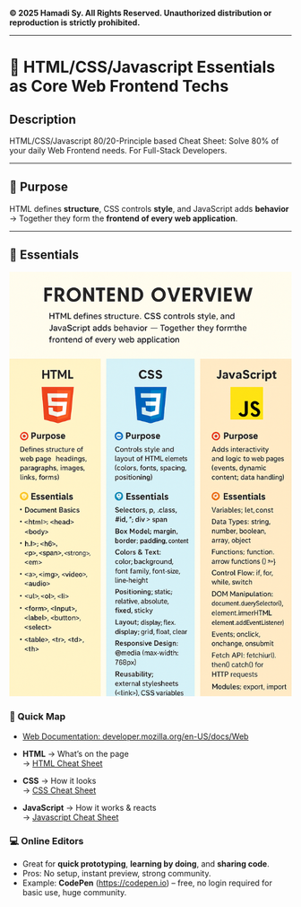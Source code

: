 **© 2025 Hamadi Sy. All Rights Reserved. Unauthorized distribution or reproduction is strictly prohibited.**

---

# 🚀 HTML/CSS/Javascript Essentials as Core Web Frontend Techs

## Description
HTML/CSS/Javascript 80/20-Principle based Cheat Sheet: Solve 80% of your daily Web Frontend needs. For Full-Stack Developers.

---

## 🎯 Purpose
HTML defines **structure**, CSS controls **style**, and JavaScript adds **behavior** → Together they form the **frontend of every web application**.

---

## 🧠 Essentials

![HTML/CSS/Javascript Infographic](./imgs/html_css_javascript.png)

### 🧩 Quick Map
- [Web Documentation: developer.mozilla.org/en-US/docs/Web](developer.mozilla.org/en-US/docs/Web/) 

- **HTML** → What’s on the page  
→ [HTML Cheat Sheet](./cheat-sheet-HTML.md)  

- **CSS** → How it looks  
→ [CSS Cheat Sheet](./cheat-sheet-CSS.md) 

- **JavaScript** → How it works & reacts  
→ [Javascript Cheat Sheet](./cheat-sheet-Javascript.md)  

### 💻 Online Editors
- Great for **quick prototyping**, **learning by doing**, and **sharing code**.  
- Pros: No setup, instant preview, strong community.  
- Example: **CodePen** (https://codepen.io) – free, no login required for basic use, huge community.
